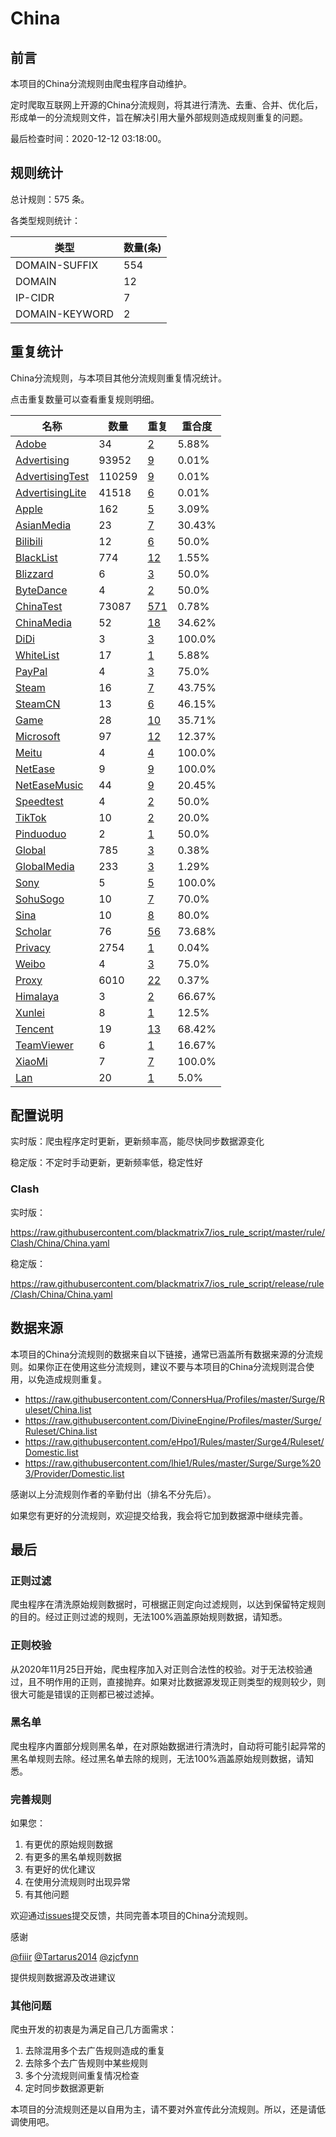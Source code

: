 # China

## 前言

本项目的China分流规则由爬虫程序自动维护。

定时爬取互联网上开源的China分流规则，将其进行清洗、去重、合并、优化后，形成单一的分流规则文件，旨在解决引用大量外部规则造成规则重复的问题。




最后检查时间：2020-12-12 03:18:00。

## 规则统计

总计规则：575 条。

各类型规则统计：

| 类型 | 数量(条) |
| ---- | ---- |
| DOMAIN-SUFFIX | 554 |
| DOMAIN | 12 |
| IP-CIDR | 7 |
| DOMAIN-KEYWORD | 2 |
## 重复统计

China分流规则，与本项目其他分流规则重复情况统计。

点击重复数量可以查看重复规则明细。

| 名称 | 数量 | 重复 | 重合度 |
| ---- | ---- | ---- | ------ |
|  [Adobe](https://github.com/blackmatrix7/ios_rule_script/tree/master/rule/Clash/Adobe)    | 34   | [2](https://raw.githubusercontent.com/blackmatrix7/ios_rule_script/master/rule/Clash/China/Repeat.list)   |   5.88% |
|  [Advertising](https://github.com/blackmatrix7/ios_rule_script/tree/master/rule/Clash/Advertising)    | 93952   | [9](https://raw.githubusercontent.com/blackmatrix7/ios_rule_script/master/rule/Clash/China/Repeat.list)   |   0.01% |
|  [AdvertisingTest](https://github.com/blackmatrix7/ios_rule_script/tree/master/rule/Clash/AdvertisingTest)    | 110259   | [9](https://raw.githubusercontent.com/blackmatrix7/ios_rule_script/master/rule/Clash/China/Repeat.list)   |   0.01% |
|  [AdvertisingLite](https://github.com/blackmatrix7/ios_rule_script/tree/master/rule/Clash/AdvertisingLite)    | 41518   | [6](https://raw.githubusercontent.com/blackmatrix7/ios_rule_script/master/rule/Clash/China/Repeat.list)   |   0.01% |
|  [Apple](https://github.com/blackmatrix7/ios_rule_script/tree/master/rule/Clash/Apple)    | 162   | [5](https://raw.githubusercontent.com/blackmatrix7/ios_rule_script/master/rule/Clash/China/Repeat.list)   |   3.09% |
|  [AsianMedia](https://github.com/blackmatrix7/ios_rule_script/tree/master/rule/Clash/AsianMedia)    | 23   | [7](https://raw.githubusercontent.com/blackmatrix7/ios_rule_script/master/rule/Clash/China/Repeat.list)   |   30.43% |
|  [Bilibili](https://github.com/blackmatrix7/ios_rule_script/tree/master/rule/Clash/Bilibili)    | 12   | [6](https://raw.githubusercontent.com/blackmatrix7/ios_rule_script/master/rule/Clash/China/Repeat.list)   |   50.0% |
|  [BlackList](https://github.com/blackmatrix7/ios_rule_script/tree/master/rule/Clash/BlackList)    | 774   | [12](https://raw.githubusercontent.com/blackmatrix7/ios_rule_script/master/rule/Clash/China/Repeat.list)   |   1.55% |
|  [Blizzard](https://github.com/blackmatrix7/ios_rule_script/tree/master/rule/Clash/Blizzard)    | 6   | [3](https://raw.githubusercontent.com/blackmatrix7/ios_rule_script/master/rule/Clash/China/Repeat.list)   |   50.0% |
|  [ByteDance](https://github.com/blackmatrix7/ios_rule_script/tree/master/rule/Clash/ByteDance)    | 4   | [2](https://raw.githubusercontent.com/blackmatrix7/ios_rule_script/master/rule/Clash/China/Repeat.list)   |   50.0% |
|  [ChinaTest](https://github.com/blackmatrix7/ios_rule_script/tree/master/rule/Clash/ChinaTest)    | 73087   | [571](https://raw.githubusercontent.com/blackmatrix7/ios_rule_script/master/rule/Clash/China/Repeat.list)   |   0.78% |
|  [ChinaMedia](https://github.com/blackmatrix7/ios_rule_script/tree/master/rule/Clash/ChinaMedia)    | 52   | [18](https://raw.githubusercontent.com/blackmatrix7/ios_rule_script/master/rule/Clash/China/Repeat.list)   |   34.62% |
|  [DiDi](https://github.com/blackmatrix7/ios_rule_script/tree/master/rule/Clash/DiDi)    | 3   | [3](https://raw.githubusercontent.com/blackmatrix7/ios_rule_script/master/rule/Clash/China/Repeat.list)   |   100.0% |
|  [WhiteList](https://github.com/blackmatrix7/ios_rule_script/tree/master/rule/Clash/WhiteList)    | 17   | [1](https://raw.githubusercontent.com/blackmatrix7/ios_rule_script/master/rule/Clash/China/Repeat.list)   |   5.88% |
|  [PayPal](https://github.com/blackmatrix7/ios_rule_script/tree/master/rule/Clash/PayPal)    | 4   | [3](https://raw.githubusercontent.com/blackmatrix7/ios_rule_script/master/rule/Clash/China/Repeat.list)   |   75.0% |
|  [Steam](https://github.com/blackmatrix7/ios_rule_script/tree/master/rule/Clash/Steam)    | 16   | [7](https://raw.githubusercontent.com/blackmatrix7/ios_rule_script/master/rule/Clash/China/Repeat.list)   |   43.75% |
|  [SteamCN](https://github.com/blackmatrix7/ios_rule_script/tree/master/rule/Clash/SteamCN)    | 13   | [6](https://raw.githubusercontent.com/blackmatrix7/ios_rule_script/master/rule/Clash/China/Repeat.list)   |   46.15% |
|  [Game](https://github.com/blackmatrix7/ios_rule_script/tree/master/rule/Clash/Game)    | 28   | [10](https://raw.githubusercontent.com/blackmatrix7/ios_rule_script/master/rule/Clash/China/Repeat.list)   |   35.71% |
|  [Microsoft](https://github.com/blackmatrix7/ios_rule_script/tree/master/rule/Clash/Microsoft)    | 97   | [12](https://raw.githubusercontent.com/blackmatrix7/ios_rule_script/master/rule/Clash/China/Repeat.list)   |   12.37% |
|  [Meitu](https://github.com/blackmatrix7/ios_rule_script/tree/master/rule/Clash/Meitu)    | 4   | [4](https://raw.githubusercontent.com/blackmatrix7/ios_rule_script/master/rule/Clash/China/Repeat.list)   |   100.0% |
|  [NetEase](https://github.com/blackmatrix7/ios_rule_script/tree/master/rule/Clash/NetEase)    | 9   | [9](https://raw.githubusercontent.com/blackmatrix7/ios_rule_script/master/rule/Clash/China/Repeat.list)   |   100.0% |
|  [NetEaseMusic](https://github.com/blackmatrix7/ios_rule_script/tree/master/rule/Clash/NetEaseMusic)    | 44   | [9](https://raw.githubusercontent.com/blackmatrix7/ios_rule_script/master/rule/Clash/China/Repeat.list)   |   20.45% |
|  [Speedtest](https://github.com/blackmatrix7/ios_rule_script/tree/master/rule/Clash/Speedtest)    | 4   | [2](https://raw.githubusercontent.com/blackmatrix7/ios_rule_script/master/rule/Clash/China/Repeat.list)   |   50.0% |
|  [TikTok](https://github.com/blackmatrix7/ios_rule_script/tree/master/rule/Clash/TikTok)    | 10   | [2](https://raw.githubusercontent.com/blackmatrix7/ios_rule_script/master/rule/Clash/China/Repeat.list)   |   20.0% |
|  [Pinduoduo](https://github.com/blackmatrix7/ios_rule_script/tree/master/rule/Clash/Pinduoduo)    | 2   | [1](https://raw.githubusercontent.com/blackmatrix7/ios_rule_script/master/rule/Clash/China/Repeat.list)   |   50.0% |
|  [Global](https://github.com/blackmatrix7/ios_rule_script/tree/master/rule/Clash/Global)    | 785   | [3](https://raw.githubusercontent.com/blackmatrix7/ios_rule_script/master/rule/Clash/China/Repeat.list)   |   0.38% |
|  [GlobalMedia](https://github.com/blackmatrix7/ios_rule_script/tree/master/rule/Clash/GlobalMedia)    | 233   | [3](https://raw.githubusercontent.com/blackmatrix7/ios_rule_script/master/rule/Clash/China/Repeat.list)   |   1.29% |
|  [Sony](https://github.com/blackmatrix7/ios_rule_script/tree/master/rule/Clash/Sony)    | 5   | [5](https://raw.githubusercontent.com/blackmatrix7/ios_rule_script/master/rule/Clash/China/Repeat.list)   |   100.0% |
|  [SohuSogo](https://github.com/blackmatrix7/ios_rule_script/tree/master/rule/Clash/SohuSogo)    | 10   | [7](https://raw.githubusercontent.com/blackmatrix7/ios_rule_script/master/rule/Clash/China/Repeat.list)   |   70.0% |
|  [Sina](https://github.com/blackmatrix7/ios_rule_script/tree/master/rule/Clash/Sina)    | 10   | [8](https://raw.githubusercontent.com/blackmatrix7/ios_rule_script/master/rule/Clash/China/Repeat.list)   |   80.0% |
|  [Scholar](https://github.com/blackmatrix7/ios_rule_script/tree/master/rule/Clash/Scholar)    | 76   | [56](https://raw.githubusercontent.com/blackmatrix7/ios_rule_script/master/rule/Clash/China/Repeat.list)   |   73.68% |
|  [Privacy](https://github.com/blackmatrix7/ios_rule_script/tree/master/rule/Clash/Privacy)    | 2754   | [1](https://raw.githubusercontent.com/blackmatrix7/ios_rule_script/master/rule/Clash/China/Repeat.list)   |   0.04% |
|  [Weibo](https://github.com/blackmatrix7/ios_rule_script/tree/master/rule/Clash/Weibo)    | 4   | [3](https://raw.githubusercontent.com/blackmatrix7/ios_rule_script/master/rule/Clash/China/Repeat.list)   |   75.0% |
|  [Proxy](https://github.com/blackmatrix7/ios_rule_script/tree/master/rule/Clash/Proxy)    | 6010   | [22](https://raw.githubusercontent.com/blackmatrix7/ios_rule_script/master/rule/Clash/China/Repeat.list)   |   0.37% |
|  [Himalaya](https://github.com/blackmatrix7/ios_rule_script/tree/master/rule/Clash/Himalaya)    | 3   | [2](https://raw.githubusercontent.com/blackmatrix7/ios_rule_script/master/rule/Clash/China/Repeat.list)   |   66.67% |
|  [Xunlei](https://github.com/blackmatrix7/ios_rule_script/tree/master/rule/Clash/Xunlei)    | 8   | [1](https://raw.githubusercontent.com/blackmatrix7/ios_rule_script/master/rule/Clash/China/Repeat.list)   |   12.5% |
|  [Tencent](https://github.com/blackmatrix7/ios_rule_script/tree/master/rule/Clash/Tencent)    | 19   | [13](https://raw.githubusercontent.com/blackmatrix7/ios_rule_script/master/rule/Clash/China/Repeat.list)   |   68.42% |
|  [TeamViewer](https://github.com/blackmatrix7/ios_rule_script/tree/master/rule/Clash/TeamViewer)    | 6   | [1](https://raw.githubusercontent.com/blackmatrix7/ios_rule_script/master/rule/Clash/China/Repeat.list)   |   16.67% |
|  [XiaoMi](https://github.com/blackmatrix7/ios_rule_script/tree/master/rule/Clash/XiaoMi)    | 7   | [7](https://raw.githubusercontent.com/blackmatrix7/ios_rule_script/master/rule/Clash/China/Repeat.list)   |   100.0% |
|  [Lan](https://github.com/blackmatrix7/ios_rule_script/tree/master/rule/Clash/Lan)    | 20   | [1](https://raw.githubusercontent.com/blackmatrix7/ios_rule_script/master/rule/Clash/China/Repeat.list)   |   5.0% |
## 配置说明

实时版：爬虫程序定时更新，更新频率高，能尽快同步数据源变化

稳定版：不定时手动更新，更新频率低，稳定性好

### Clash 
实时版：

https://raw.githubusercontent.com/blackmatrix7/ios_rule_script/master/rule/Clash/China/China.yaml

稳定版：

https://raw.githubusercontent.com/blackmatrix7/ios_rule_script/release/rule/Clash/China/China.yaml

## 数据来源

本项目的China分流规则的数据来自以下链接，通常已涵盖所有数据来源的分流规则。如果你正在使用这些分流规则，建议不要与本项目的China分流规则混合使用，以免造成规则重复。

- https://raw.githubusercontent.com/ConnersHua/Profiles/master/Surge/Ruleset/China.list
- https://raw.githubusercontent.com/DivineEngine/Profiles/master/Surge/Ruleset/China.list
- https://raw.githubusercontent.com/eHpo1/Rules/master/Surge4/Ruleset/Domestic.list
- https://raw.githubusercontent.com/lhie1/Rules/master/Surge/Surge%203/Provider/Domestic.list


感谢以上分流规则作者的辛勤付出（排名不分先后）。

如果您有更好的分流规则，欢迎提交给我，我会将它加到数据源中继续完善。

## 最后

### 正则过滤

爬虫程序在清洗原始规则数据时，可根据正则定向过滤规则，以达到保留特定规则的目的。经过正则过滤的规则，无法100%涵盖原始规则数据，请知悉。

### 正则校验

从2020年11月25日开始，爬虫程序加入对正则合法性的校验。对于无法校验通过，且不明作用的正则，直接抛弃。如果对比数据源发现正则类型的规则较少，则很大可能是错误的正则都已被过滤掉。

### 黑名单

爬虫程序内置部分规则黑名单，在对原始数据进行清洗时，自动将可能引起异常的黑名单规则去除。经过黑名单去除的规则，无法100%涵盖原始规则数据，请知悉。

### 完善规则

如果您：

1. 有更优的原始规则数据
2. 有更多的黑名单规则数据
3. 有更好的优化建议
4. 在使用分流规则时出现异常
5. 有其他问题

欢迎通过[issues](https://github.com/blackmatrix7/ios_rule_script/issues/new)提交反馈，共同完善本项目的China分流规则。

感谢

[@fiiir](https://github.com/fiiir) [@Tartarus2014](https://github.com/Tartarus2014) [@zjcfynn](https://github.com/zjcfynn) 

提供规则数据源及改进建议

### 其他问题

爬虫开发的初衷是为满足自己几方面需求：

1. 去除混用多个去广告规则造成的重复
2. 去除多个去广告规则中某些规则
3. 多个分流规则间重复情况检查
4. 定时同步数据源更新

本项目的分流规则还是以自用为主，请不要对外宣传此分流规则。所以，还是请低调使用吧。